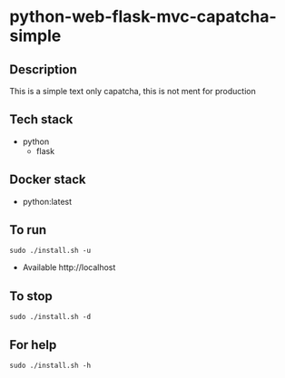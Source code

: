 # python-web-flask-mvc-capatcha-simple

## Description
This is a simple text only
capatcha, this is not ment for
production

## Tech stack
- python
  - flask

## Docker stack
- python:latest

## To run
`sudo ./install.sh -u`
- Available http://localhost

## To stop
`sudo ./install.sh -d`

## For help
`sudo ./install.sh -h`
